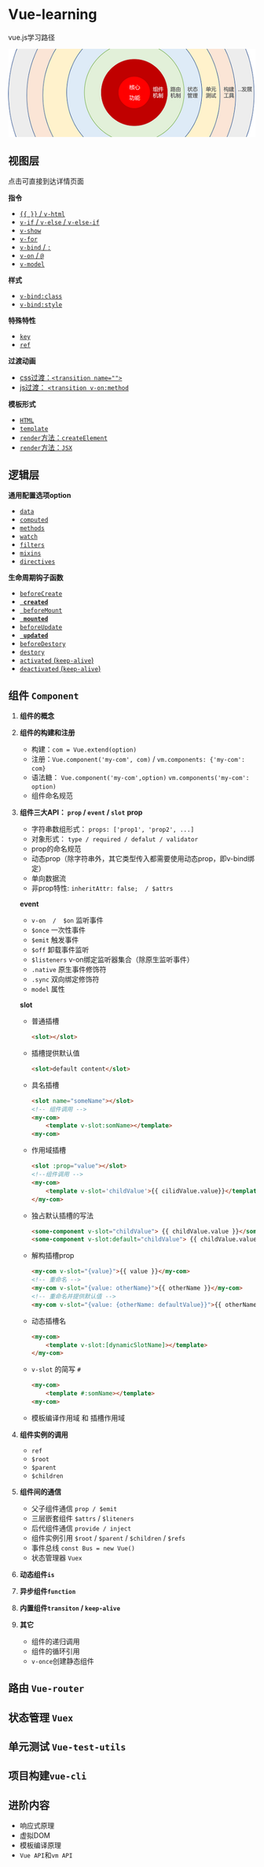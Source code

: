 # Vue-learning
vue.js学习路径

![map](./image/渐近式1.png)


## 视图层
点击可直接到达详情页面

**指令**
- [`{{ }}` / `v-html`](https://www.cnblogs.com/webxu20180730/p/10890377.html)
- [`v-if` / `v-else` / `v-else-if`](https://www.cnblogs.com/webxu20180730/p/10890502.html)
- [`v-show`](https://www.cnblogs.com/webxu20180730/p/10890502.html)
- [`v-for`](https://www.cnblogs.com/webxu20180730/p/10890524.html)
- [`v-bind` / `:`](https://www.cnblogs.com/webxu20180730/p/10890557.html)
- [`v-on` / `@`](https://www.cnblogs.com/webxu20180730/p/10890593.html)
- [`v-model`](https://www.cnblogs.com/webxu20180730/p/10890653.html)

**样式**
- [`v-bind:class`](https://www.cnblogs.com/webxu20180730/p/10890572.html)
- [`v-bind:style`](https://www.cnblogs.com/webxu20180730/p/10890572.html)

**特殊特性**
- [`key`](https://www.cnblogs.com/webxu20180730/p/10890524.html)
- [`ref`](https://www.cnblogs.com/webxu20180730/p/10890710.html)

**过渡动画**

- [css过渡：`<transition name="">`]()
- [js过渡： `<transition v-on:method`]()

**模板形式**
- [`HTML`](https://www.cnblogs.com/webxu20180730/p/10890790.html)
- [`template`](https://www.cnblogs.com/webxu20180730/p/10890790.html)
- [`render`方法：`createElement`](https://www.cnblogs.com/webxu20180730/p/10890790.html)
- [`render`方法：`JSX`](https://www.cnblogs.com/webxu20180730/p/10890790.html)

## 逻辑层
**通用配置选项option**

- [`data`](https://www.cnblogs.com/webxu20180730/p/10891560.html)
- [`computed`](https://www.cnblogs.com/webxu20180730/p/10891568.html)
- [`methods`](https://www.cnblogs.com/webxu20180730/p/10891585.html)
- [`watch`](https://www.cnblogs.com/webxu20180730/p/10891604.html)
- [`filters`](https://www.cnblogs.com/webxu20180730/p/10891616.html)
- [`mixins`](https://www.cnblogs.com/webxu20180730/p/10891639.html)
- [`directives`](https://www.cnblogs.com/webxu20180730/p/10891658.html)

**生命周期钩子函数**
- [`beforeCreate`](https://www.cnblogs.com/webxu20180730/p/10891671.html)
- [**` created`**](https://www.cnblogs.com/webxu20180730/p/10891671.html)
- [` beforeMount`](https://www.cnblogs.com/webxu20180730/p/10891671.html)
- [**` mounted`**](https://www.cnblogs.com/webxu20180730/p/10891671.html)
- [`beforeUpdate`](https://www.cnblogs.com/webxu20180730/p/10891671.html)
- [**` updated`**](https://www.cnblogs.com/webxu20180730/p/10891671.html)
- [`beforeDestory`](https://www.cnblogs.com/webxu20180730/p/10891671.html)
- [`destory`](https://www.cnblogs.com/webxu20180730/p/10891671.html)
- [`activated` (`keep-alive`)](https://www.cnblogs.com/webxu20180730/p/10891671.html)
- [`deactivated` (`keep-alive`)](https://www.cnblogs.com/webxu20180730/p/10891671.html)

## 组件 `Component`

1. **组件的概念**
1. **组件的构建和注册**
    - 构建：`com = Vue.extend(option)`
    - 注册：`Vue.component('my-com', com)` / `vm.components: {'my-com': com}`
    - 语法糖： `Vue.component('my-com',option)`   `vm.components('my-com': option)`
    - 组件命名规范

1. **组件三大API： `prop`  /  `event`  /  `slot`**
    **prop**

    - 字符串数组形式： `props: ['prop1', 'prop2', ...]`
    - 对象形式： `type / required / defalut / validator`
    - prop的命名规范
    - 动态prop（除字符串外，其它类型传入都需要使用动态prop，即v-bind绑定）
    - 单向数据流
    - 非prop特性: `inheritAttr: false;  / $attrs` 

    **event**
    - `v-on  /  $on` 监听事件
    - `$once`  一次性事件
    - `$emit` 触发事件
    - `$off`  卸载事件监听
    - `$listeners` v-on绑定监听器集合（除原生监听事件）
    - `.native` 原生事件修饰符
    - `.sync`  双向绑定修饰符
    - `model` 属性

    **slot**
    - 普通插槽 
        ```html
        <slot></slot>
        ```
    - 插槽提供默认值 
        ```html
        <slot>default content</slot>
        ```
    - 具名插槽 
        ```html
        <slot name="someName"></slot>
        <!-- 组件调用 -->
        <my-com>
            <template v-slot:somName></template>
        <my-com>
        ```
    - 作用域插槽 
        ```html
        <slot :prop="value"></slot>
        <!--组件调用 -->
        <my-com>
            <template v-slot='childValue'>{{ cilidValue.value}}</template>
        </my-com>
        ```
    - 独占默认插槽的写法
        ```html
        <some-component v-slot="childValue"> {{ childValue.value }}</some-component>
        <some-component v-slot:default="childValue"> {{ childValue.value }}</some-component>
        ```
    - 解构插槽prop
        ```html
        <my-com v-slot="{value}">{{ value }}</my-com>
        <!-- 重命名 -->
        <my-com v-slot="{value: otherName}">{{ otherName }}</my-com>
        <!-- 重命名并提供默认值 -->
        <my-com v-slot="{value: {otherName: defaultValue}}">{{ otherName }}</my-com> 
        ```
    - 动态插槽名
        ```html
        <my-com>
            <template v-slot:[dynamicSlotName]></template>
        </my-com>
        ```
    - `v-slot` 的简写 `#`
        ```html
        <my-com>
            <template #:somName></template>
        <my-com>
        ```
    - 模板编译作用域 和 插槽作用域

1. **组件实例的调用**
    - `ref`
    - `$root`
    - `$parent`
    - `$children`

1. **组件间的通信**
    - 父子组件通信 `prop / $emit`
    - 三层嵌套组件 `$attrs` / `$liteners`
    - 后代组件通信 `provide / inject`
    - 组件实例引用 `$root` / `$parent` / `$children` / `$refs`
    - 事件总线 `const Bus = new Vue()`
    - 状态管理器 `Vuex`
1. **动态组件`is`**
1. **异步组件`function`**
1. **内置组件`transiton` / `keep-alive`**


1. **其它**
    - 组件的递归调用
    - 组件的循环引用
    - `v-once`创建静态组件


## 路由 `Vue-router`
## 状态管理 `Vuex`
## 单元测试 `Vue-test-utils`
## 项目构建`vue-cli`

## 进阶内容
- 响应式原理
- 虚拟DOM
- 模板编译原理
- `Vue API`和`vm API`